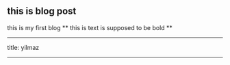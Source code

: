 ## this is blog post

this is my first blog
** this is text is supposed to be bold **

---

title: yilmaz

---
